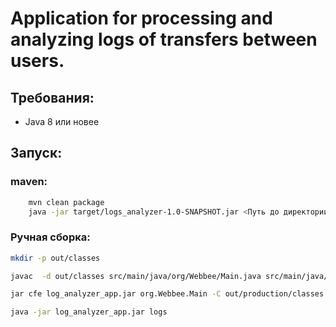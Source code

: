 #  Application for processing and analyzing logs of transfers between users.

## Требования:
- Java 8 или новее

## Запуск:

### maven:

``` bash    
    mvn clean package
    java -jar target/logs_analyzer-1.0-SNAPSHOT.jar <Путь до директории с логами>
```

### Ручная сборка:
```bash
mkdir -p out/classes

javac  -d out/classes src/main/java/org/Webbee/Main.java src/main/java/org/Webbee/model/*.java src/main/java/org/Webbee/services/*.java src/main/java/org/Webbee/exceptions/*.java

jar cfe log_analyzer_app.jar org.Webbee.Main -C out/production/classes .

java -jar log_analyzer_app.jar logs